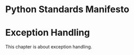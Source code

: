 Python Standards Manifesto
=====================
Exception Handling
=====================

This chapter is about exception handling.

